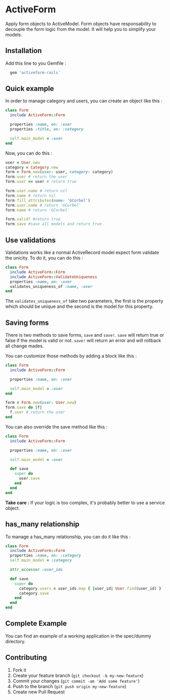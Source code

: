 # ActiveForm

Apply form objects to ActiveModel. Form objects have responsability to decouple the form logic from the model. It will help you to simplify your models.

## Installation

Add this line to you Gemfile :

```ruby
  gem 'activeform-rails'
```

## Quick example

In order to manage category and users, you can create an object like this :

```ruby
class Form
  include ActiveForm::Form

  properties :name, on: :user
  properties :title, on: :category

  self.main_model = :user
end
```

Now, you can do this :

```ruby
user = User.new
category = Category.new
form = Form.new(user: user, category: category)
form.user # return the user
form.user == user # return true

form.user.name # return nil
form.name # return nil
form.fill_attributes(name: 'GCorbel')
form.user.name # return 'GCorbel'
form.name # return 'GCorbel'

form.valid? #return true
form.save #save all models and return true
```

## Use validations

Validations works like a normal ActiveRecord model expect form validate the unicity. To do it, you can do this :

```ruby
class Form
  include ActiveForm::Form
  include ActiveForm::ValidateUniqueness
  properties :name, on: :user
  validates_uniqueness_of :name, :user
end
```

The `validates_uniqueness_of` take two parameters, the first is the property which should be unique and the second is the model for this property.

## Saving forms

There is two methods to save forms, `save` and `save!`. `save` will return true or false if the model is valid or not. `save!` will return an error and will rollback all change mades.

You can customize those methods by adding a block like this :

```ruby
class Form
  include ActiveForm::Form

  properties :name, on: :user

  self.main_model = :user
end

form = Form.new(user: User.new)
form.save do |f|
  f.user # return the user
end
```

You can also override the save method like this :

```ruby
class Form
  include ActiveForm::Form

  properties :name, on: :user

  self.main_model = :user

  def save
    super do
      user.save
    end
  end
end
```

**Take care :** If your logic is too complex, it's probably better to use a service object.

## has_many relationship

To manage a has_many relationship, you can do it like this :

```ruby
class Form
  include ActiveForm::Form
  properties :name, on: :category
  self.main_model = :category

  attr_accessor :user_ids

  def save
    super do
      category.users = user_ids.map { |user_id| User.find(user_id) }
      category.save
    end
  end
end
```

## Complete Example

You can find an example of a working application in the spec/dummy directory.

## Contributing

1. Fork it
2. Create your feature branch (`git checkout -b my-new-feature`)
3. Commit your changes (`git commit -am 'Add some feature'`)
4. Push to the branch (`git push origin my-new-feature`)
5. Create new Pull Request
